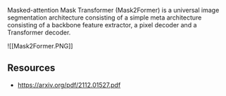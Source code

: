 Masked-attention Mask Transformer (Mask2Former)  is a universal image segmentation architecture consisting of a simple meta architecture consisting of a backbone feature extractor, a pixel decoder and a Transformer decoder. 

![[Mask2Former.PNG]]
## Resources
- https://arxiv.org/pdf/2112.01527.pdf